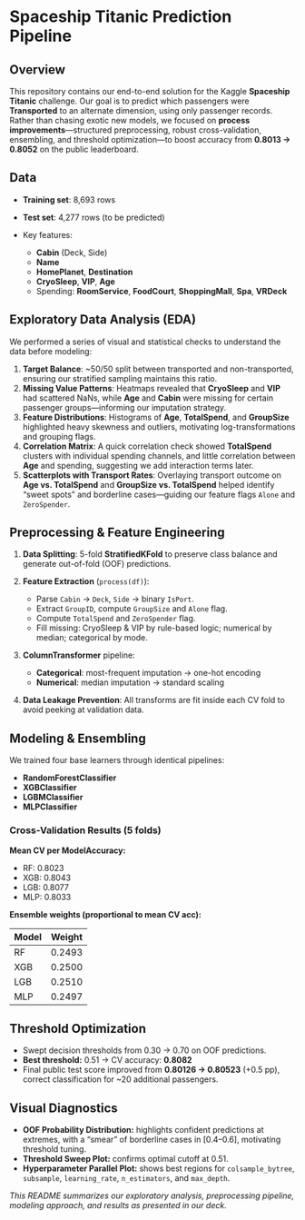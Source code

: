 # Spaceship Titanic Prediction Pipeline

## Overview

This repository contains our end-to-end solution for the Kaggle **Spaceship Titanic** challenge. Our goal is to predict which passengers were **Transported** to an alternate dimension, using only passenger records. Rather than chasing exotic new models, we focused on **process improvements**—structured preprocessing, robust cross-validation, ensembling, and threshold optimization—to boost accuracy from **0.8013 → 0.8052** on the public leaderboard.

## Data

* **Training set**: 8,693 rows
* **Test set**: 4,277 rows (to be predicted)
* Key features:

  * **Cabin** (Deck, Side)
  * **Name**
  * **HomePlanet**, **Destination**
  * **CryoSleep**, **VIP**, **Age**
  * Spending: **RoomService**, **FoodCourt**, **ShoppingMall**, **Spa**, **VRDeck**

## Exploratory Data Analysis (EDA)

We performed a series of visual and statistical checks to understand the data before modeling:

1. **Target Balance**: \~50/50 split between transported and non-transported, ensuring our stratified sampling maintains this ratio.
2. **Missing Value Patterns**: Heatmaps revealed that **CryoSleep** and **VIP** had scattered NaNs, while **Age** and **Cabin** were missing for certain passenger groups—informing our imputation strategy.
3. **Feature Distributions**: Histograms of **Age**, **TotalSpend**, and **GroupSize** highlighted heavy skewness and outliers, motivating log-transformations and grouping flags.
4. **Correlation Matrix**: A quick correlation check showed **TotalSpend** clusters with individual spending channels, and little correlation between **Age** and spending, suggesting we add interaction terms later.
5. **Scatterplots with Transport Rates**: Overlaying transport outcome on **Age vs. TotalSpend** and **GroupSize vs. TotalSpend** helped identify “sweet spots” and borderline cases—guiding our feature flags `Alone` and `ZeroSpender`.

## Preprocessing & Feature Engineering

1. **Data Splitting**: 5-fold **StratifiedKFold** to preserve class balance and generate out-of-fold (OOF) predictions.
2. **Feature Extraction** (`process(df)`):

   * Parse `Cabin` → `Deck`, `Side` → binary `IsPort`.
   * Extract `GroupID`, compute `GroupSize` and `Alone` flag.
   * Compute `TotalSpend` and `ZeroSpender` flag.
   * Fill missing: CryoSleep & VIP by rule-based logic; numerical by median; categorical by mode.
3. **ColumnTransformer** pipeline:

   * **Categorical**: most-frequent imputation → one-hot encoding
   * **Numerical**: median imputation → standard scaling
4. **Data Leakage Prevention**: All transforms are fit inside each CV fold to avoid peeking at validation data.

## Modeling & Ensembling

We trained four base learners through identical pipelines:

* **RandomForestClassifier**
* **XGBClassifier**
* **LGBMClassifier**
* **MLPClassifier**

### Cross-Validation Results (5 folds)

**Mean CV per ModelAccuracy:**

* RF: 0.8023
* XGB: 0.8043
* LGB: 0.8077
* MLP: 0.8033

**Ensemble weights (proportional to mean CV acc):**

| Model                                                       | Weight |
| ----------------------------------------------------------- | ------ |
| RF                                                          | 0.2493 |
| XGB                                                         | 0.2500 |
| LGB                                                         | 0.2510 |
| MLP                                                         | 0.2497 |

## Threshold Optimization

* Swept decision thresholds from 0.30 → 0.70 on OOF predictions.
* **Best threshold:** 0.51 → CV accuracy: **0.8082**
* Final public test score improved from **0.80126 → 0.80523** (+0.5 pp), correct classification for \~20 additional passengers.

## Visual Diagnostics

* **OOF Probability Distribution:** highlights confident predictions at extremes, with a “smear” of borderline cases in \[0.4–0.6], motivating threshold tuning.
* **Threshold Sweep Plot:** confirms optimal cutoff at 0.51.
* **Hyperparameter Parallel Plot:** shows best regions for `colsample_bytree`, `subsample`, `learning_rate`, `n_estimators`, and `max_depth`.

*This README summarizes our exploratory analysis, preprocessing pipeline, modeling approach, and results as presented in our deck.*
